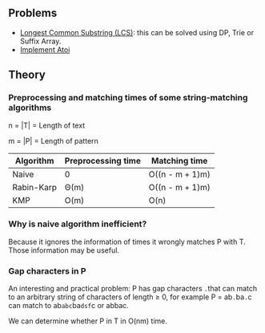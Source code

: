 ## Problems
- [Longest Common Substring (LCS)](https://practice.geeksforgeeks.org/problems/longest-common-substring/0): this can be solved using DP, Trie or Suffix Array.
- [Implement Atoi](https://www.interviewbit.com/problems/atoi/)

## Theory

### Preprocessing and matching times of some string-matching algorithms

n = |T| = Length of text

m = |P| = Length of pattern

|Algorithm|Preprocessing time|Matching time|
|-|-|-|
|Naive|0|O((n - m + 1)m)|
|Rabin-Karp|Θ(m)|O((n - m + 1)m)|
|KMP|O(m)|O(n)|

### Why is naive algorithm inefficient?

Because it ignores the information of times it wrongly matches P with T. Those information may be useful.

### Gap characters in P

An interesting and practical problem: P has gap characters `.`that can match to an arbitrary string of characters of length ≥ 0, for example P = ab`.`ba`.`c can match to ab`abc`ba`dsf`c or abbac.

We can determine whether P in T in O(nm) time.
